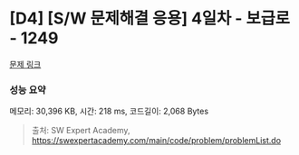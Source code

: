 # [D4] [S/W 문제해결 응용] 4일차 - 보급로 - 1249 

[문제 링크](https://swexpertacademy.com/main/code/problem/problemDetail.do?contestProbId=AV15QRX6APsCFAYD) 

### 성능 요약

메모리: 30,396 KB, 시간: 218 ms, 코드길이: 2,068 Bytes



> 출처: SW Expert Academy, https://swexpertacademy.com/main/code/problem/problemList.do